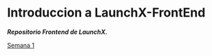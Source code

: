 # Introduccion a LaunchX-FrontEnd

***Repositorio Frontend de LaunchX.***

[Semana 1](https://github.com/SrKarol/LaunchX-Frontend/blob/Personal/Introduccion%20a%20Frontend)
